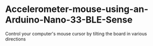 # Accelerometer-mouse-using-an-Arduino-Nano-33-BLE-Sense
Control your computer's mouse cursor by tilting the board in various directions
